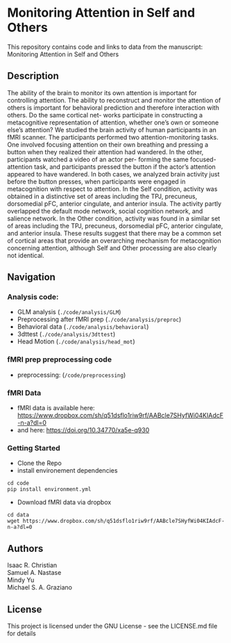 # Monitoring Attention in Self and Others

This repository contains code and links to data from the manuscript: Monitoring Attention in Self and Others

## Description

The ability of the brain to monitor its own attention is important for controlling attention. The ability to reconstruct and monitor the attention of others is important for behavioral prediction and therefore interaction with others. Do the same cortical net- works participate in constructing a metacognitive representation of attention, whether one’s own or someone else’s attention? We studied the brain activity of human participants in an fMRI scanner. The participants performed two attention-monitoring tasks. One involved focusing attention on their own breathing and pressing a button when they realized their attention had wandered. In the other, participants watched a video of an actor per- forming the same focused-attention task, and participants pressed the button if the actor’s attention appeared to have wandered. In both cases, we analyzed brain activity just before the button presses, when participants were engaged in metacognition with respect to attention. In the Self condition, activity was obtained in a distinctive set of areas including the TPJ, precuneus, dorsomedial pFC, anterior cingulate, and anterior insula. The activity partly overlapped the default mode network, social cognition network, and salience network. In the Other condition, activity was found in a similar set of areas including the TPJ, precuneus, dorsomedial pFC, anterior cingulate, and anterior insula. These results suggest that there may be a common set of cortical areas that provide an overarching mechanism for metacognition concerning attention, although Self and Other processing are also clearly not identical.

## Navigation


### Analysis code:
- GLM analysis (`./code/analysis/GLM`)
- Preprocessing after fMRI prep (`./code/analysis/preproc`)
- Behavioral data (`./code/analysis/behavioral`)
- 3dttest (`./code/analysis/3dttest`)
- Head Motion (`./code/analysis/head_mot`)

### fMRI prep preprocessing code
- preprocessing: (`/code/preprocessing`)

### fMRI Data
- fMRI data is available here: https://www.dropbox.com/sh/q51dsflo1riw9rf/AABcle7SHyfWi04KIAdcF-n-a?dl=0
- and here: https://doi.org/10.34770/xa5e-q930

### Getting Started
* Clone the Repo
* install environement dependencies
```
cd code
pip install environment.yml
```

* Download fMRI data via dropbox
```
cd data
wget https://www.dropbox.com/sh/q51dsflo1riw9rf/AABcle7SHyfWi04KIAdcF-n-a?dl=0
```


## Authors
Isaac R. Christian <br>
Samuel A. Nastase <br>
Mindy Yu  <br>
Michael S. A. Graziano



## License

This project is licensed under the GNU License - see the LICENSE.md file for details


